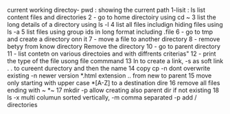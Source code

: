 current working directoy- pwd : showing the current path
1-lisit : ls list content files and directories
2 - go to home directoiry using cd ~
3 list the long details of a directory using ls -l
4 list all files includign hiding files using ls -a
5 list files using group ids in long format including .file
6 - go to tmp and create a directory onn it
7 - move a file to another directory
8 - remove betyy from know directory
Remove the directory
10 - go to parent directory
11 - list contetn on various directoies and with diffrents criterias"
12 - print the type of the file usong file commmand
13 ln to create a link, -s as soft link .  . to cureent durectory and then the name
14 copy cp -n dont overwrite existing -n newer version  *.html extension .. from new to parent 
15 move only starting with upper case *[A-Z] to a destination dire
16 remove all files ending with ~  *~ 
17 mkdir -p allow creating also parent dir if not existing
18 ls -x multi columun sorted vertically, -m comma separated -p add / directories
